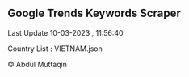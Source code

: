

## Google Trends Keywords Scraper 
 
Last Update 10-03-2023 , 11:56:40

Country List :
VIETNAM.json



© Abdul Muttaqin 
